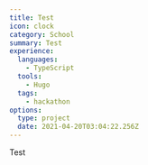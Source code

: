 ```yaml
---
title: Test
icon: clock
category: School
summary: Test
experience:
  languages:
    - TypeScript
  tools:
    - Hugo
  tags:
    - hackathon
options:
  type: project
  date: 2021-04-20T03:04:22.256Z
---
```

Test